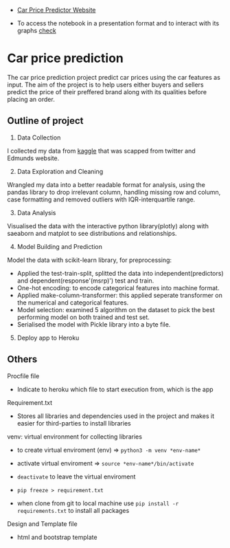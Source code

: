 

* [Car Price Predictor Website](https://car-prices-prediction-a.herokuapp.com/)

* To access the notebook in a presentation format and to interact with its graphs [check](https://nbviewer.org/github/toludoyin/car_price_prediction/blob/main/car_price_analysis_model.ipynb)

# **Car price prediction**
The car price prediction project predict car prices using the car features as input. The aim of the project is to help users either buyers and sellers predict the price of their preffered brand along with its qualities before placing an order.

## Outline of project
1. Data Collection

I collected my data from [kaggle](https://www.kaggle.com/datasets/CooperUnion/cardataset) that was scapped from twitter and Edmunds website.

2. Data Exploration and Cleaning

Wrangled my data into a better readable format for analysis, using the pandas library to drop irrelevant column, handling missing row and column, case formatting and removed outliers with IQR-interquartile range.

3. Data Analysis

Visualised the data with the interactive python library(plotly) along with saeaborn and matplot to see distributions and relationships.

4. Model Building and Prediction

Model the data with scikit-learn library, for preprocessing:
* Applied the test-train-split, splitted the data into independent(predictors) and dependent(response'(msrp)') test and train.
* One-hot encoding: to encode categorical features into machine format.
* Applied make-column-transformer: this applied seperate transformer on the numerical and categorical features.
* Model selection: examined 5 algorithm on the dataset to pick the best performing model on both trained and test set.
* Serialised the model with Pickle library into a byte file.

5. Deploy app to Heroku

## Others

Procfile file
* Indicate to heroku which file to start execution from, which is the app

Requirement.txt
* Stores all libraries and dependencies used in the project and makes it easier for third-parties to install libraries

venv: virtual environment for collecting libraries
* to create virtual enviroment (env) => ```python3 -m venv *env-name*```

* activate virtual enviroment => ```source *env-name*/bin/activate```

* `deactivate` to leave the virtual enviroment

* ```pip freeze > requirement.txt```

* when clone from git to local machine use ```pip install -r requirements.txt``` to install all packages

 Design and Template file
 * html and bootstrap template


